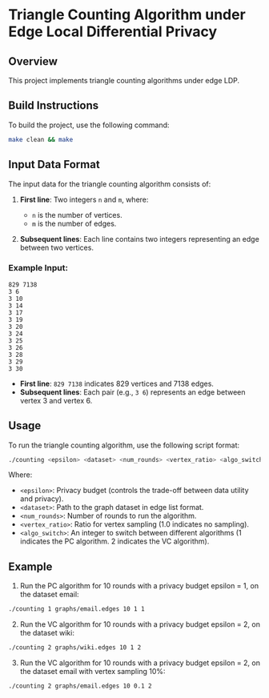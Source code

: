 # Triangle Counting Algorithm under Edge Local Differential Privacy

## Overview

This project implements triangle counting algorithms under edge LDP.

## Build Instructions

To build the project, use the following command:

```bash
make clean && make 
```

## Input Data Format

The input data for the triangle counting algorithm consists of:

1. **First line**: Two integers `n` and `m`, where:
   - `n` is the number of vertices.
   - `m` is the number of edges.

2. **Subsequent lines**: Each line contains two integers representing an edge between two vertices.

### Example Input:

```
829 7138
3 6
3 10
3 14
3 17
3 19
3 20
3 24
3 25
3 26
3 28
3 29
3 30
```

- **First line**: `829 7138` indicates 829 vertices and 7138 edges.
- **Subsequent lines**: Each pair (e.g., `3 6`) represents an edge between vertex 3 and vertex 6.


## Usage

To run the triangle counting algorithm, use the following script format:

```bash
./counting <epsilon> <dataset> <num_rounds> <vertex_ratio> <algo_switch>
```

Where:
- `<epsilon>`: Privacy budget (controls the trade-off between data utility and privacy).
- `<dataset>`: Path to the graph dataset in edge list format.
- `<num_rounds>`: Number of rounds to run the algorithm.
- `<vertex_ratio>`: Ratio for vertex sampling (1.0 indicates no sampling).
- `<algo_switch>`: An integer to switch between different algorithms (1 indicates the PC algorithm. 2 indicates the VC algorithm). 

## Example

1. Run the PC algorithm for 10 rounds with a privacy budget epsilon = 1, on the dataset email:  
```bash
./counting 1 graphs/email.edges 10 1 1
```

2. Run the VC algorithm for 10 rounds with a privacy budget epsilon = 2, on the dataset wiki:  
```bash
./counting 2 graphs/wiki.edges 10 1 2
```

3. Run the VC algorithm for 10 rounds with a privacy budget epsilon = 2, on the dataset email with vertex sampling 10%:  
```bash
./counting 2 graphs/email.edges 10 0.1 2
```
